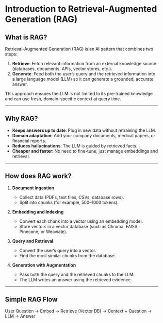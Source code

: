 # Introduction to Retrieval-Augmented Generation (RAG)

## What is RAG?
Retrieval-Augmented Generation (RAG) is an AI pattern that combines two steps:

1. **Retrieve**: Fetch relevant information from an external knowledge source (databases, documents, APIs, vector stores, etc.).
2. **Generate**: Feed both the user’s query and the retrieved information into a large language model (LLM) so it can generate a grounded, accurate answer.

This approach ensures the LLM is not limited to its pre-trained knowledge and can use fresh, domain-specific context at query time.

---

## Why RAG?
- **Keeps answers up to date**: Plug in new data without retraining the LLM.  
- **Domain adaptation**: Add your company documents, medical papers, or financial reports.  
- **Reduces hallucinations**: The LLM is guided by retrieved facts.  
- **Cheaper and faster**: No need to fine-tune; just manage embeddings and retrieval.  

---

## How does RAG work?

1. **Document Ingestion**  
   - Collect data (PDFs, text files, CSVs, database rows).  
   - Split into chunks (for example, 500–1000 tokens).  

2. **Embedding and Indexing**  
   - Convert each chunk into a vector using an embedding model.  
   - Store vectors in a vector database (such as Chroma, FAISS, Pinecone, or Weaviate).  

3. **Query and Retrieval**  
   - Convert the user’s query into a vector.  
   - Find the most similar chunks from the database.  

4. **Generation with Augmentation**  
   - Pass both the query and the retrieved chunks to the LLM.  
   - The LLM writes an answer using the retrieved evidence.  

---

## Simple RAG Flow

User Question → Embed → Retrieve (Vector DB) → Context + Question → LLM → Answer

